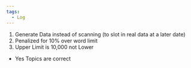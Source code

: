 ```yaml
---
tags:
  - Log
---
```


1. Generate Data instead of scanning (to slot in real data at a later date)
2. Penalized for 10% over word limit
3. Upper Limit is 10,000 not Lower

- Yes Topics are correct
